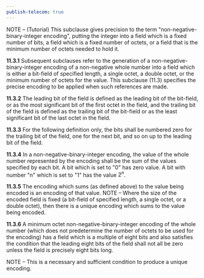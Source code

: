 ```yaml
---
publish-telecom: true
---
```



NOTE – (Tutorial) This subclause gives precision to the term "non-negative-binary-integer encoding", putting the integer into a field which is a fixed number of bits, a field which is a fixed number of octets, or a field that is the minimum number of octets needed to hold it.

**11.3.1** Subsequent subclauses refer to the generation of a non-negative-binary-integer encoding of a non-negative whole number into a field which is either a bit-field of specified length, a single octet, a double octet, or the minimum number of octets for the value. This subclause (11.3) specifies the precise encoding to be applied when such references are made.

**11.3.2** The leading bit of the field is defined as the leading bit of the bit-field, or as the most significant bit of the first octet in the field, and the trailing bit of the field is defined as the trailing bit of the bit-field or as the least significant bit of the last octet in the field.

**11.3.3** For the following definition only, the bits shall be numbered zero for the trailing bit of the field, one for the next bit, and so on up to the leading bit of the field.

**11.3.4** In a non-negative-binary-integer encoding, the value of the whole number represented by the encoding shall be the sum of the values specified by each bit. A bit which is set to "0" has zero value. A bit with number "n" which is set to "1" has the value $2^n$.

**11.3.5** The encoding which sums (as defined above) to the value being encoded is an encoding of that value. NOTE – Where the size of the encoded field is fixed (a bit-field of specified length, a single octet, or a double octet), then there is a unique encoding which sums to the value being encoded.

**11.3.6** A minimum octet non-negative-binary-integer encoding of the whole number (which does not predetermine the number of octets to be used for the encoding) has a field which is a multiple of eight bits and also satisfies the condition that the leading eight bits of the field shall not all be zero unless the field is precisely eight bits long.

NOTE – This is a necessary and sufficient condition to produce a unique encoding.
